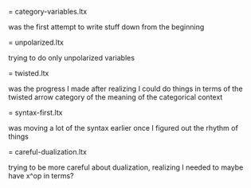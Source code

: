 = category-variables.ltx

was the first attempt to write stuff down from the beginning

= unpolarized.ltx

trying to do only unpolarized variables

= twisted.ltx

was the progress I made after realizing I could do things in terms of
the twisted arrow category of the meaning of the categorical context

= syntax-first.ltx

was moving a lot of the syntax earlier once I figured out the rhythm
of things

= careful-dualization.ltx

trying to be more careful about dualization, realizing I needed to
maybe have x^op in terms?
